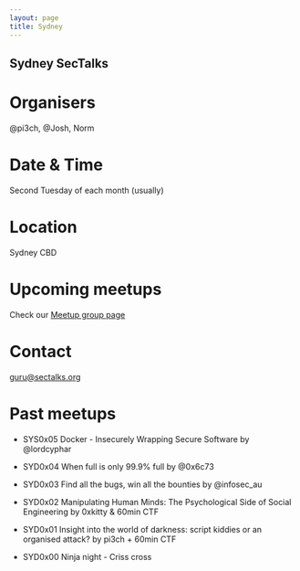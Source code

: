 ```yaml
---
layout: page
title: Sydney 
---
```

## Sydney SecTalks 

# Organisers 
@pi3ch, @Josh, Norm

# Date & Time 
Second Tuesday of each month (usually)

# Location 
Sydney CBD

# Upcoming meetups 
Check our [Meetup group page]() 

# Contact 
guru@sectalks.org

# Past meetups 

* SYS0x05 Docker - Insecurely Wrapping Secure Software by @lordcyphar

* SYD0x04 When full is only 99.9% full by @0x6c73

* SYD0x03 Find all the bugs, win all the bounties by @infosec_au

* SYD0x02 Manipulating Human Minds: The Psychological Side of Social Engineering by 0xkitty & 60min CTF

* SYD0x01 Insight into the world of darkness: script kiddies or an organised attack? by pi3ch + 60min CTF

* SYD0x00 Ninja night - Criss cross

